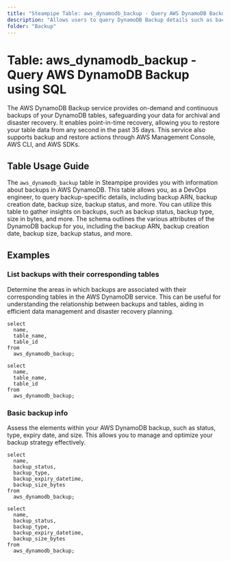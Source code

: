 ```yaml
---
title: "Steampipe Table: aws_dynamodb_backup - Query AWS DynamoDB Backup using SQL"
description: "Allows users to query DynamoDB Backup details such as backup ARN, backup creation date, backup size, backup status, and more."
folder: "Backup"
---
```


# Table: aws_dynamodb_backup - Query AWS DynamoDB Backup using SQL

The AWS DynamoDB Backup service provides on-demand and continuous backups of your DynamoDB tables, safeguarding your data for archival and disaster recovery. It enables point-in-time recovery, allowing you to restore your table data from any second in the past 35 days. This service also supports backup and restore actions through AWS Management Console, AWS CLI, and AWS SDKs.

## Table Usage Guide

The `aws_dynamodb_backup` table in Steampipe provides you with information about backups in AWS DynamoDB. This table allows you, as a DevOps engineer, to query backup-specific details, including backup ARN, backup creation date, backup size, backup status, and more. You can utilize this table to gather insights on backups, such as backup status, backup type, size in bytes, and more. The schema outlines the various attributes of the DynamoDB backup for you, including the backup ARN, backup creation date, backup size, backup status, and more.

## Examples

### List backups with their corresponding tables
Determine the areas in which backups are associated with their corresponding tables in the AWS DynamoDB service. This can be useful for understanding the relationship between backups and tables, aiding in efficient data management and disaster recovery planning.

```sql+postgres
select
  name,
  table_name,
  table_id
from
  aws_dynamodb_backup;
```

```sql+sqlite
select
  name,
  table_name,
  table_id
from
  aws_dynamodb_backup;
```


### Basic backup info
Assess the elements within your AWS DynamoDB backup, such as status, type, expiry date, and size. This allows you to manage and optimize your backup strategy effectively.

```sql+postgres
select
  name,
  backup_status,
  backup_type,
  backup_expiry_datetime,
  backup_size_bytes
from
  aws_dynamodb_backup;
```

```sql+sqlite
select
  name,
  backup_status,
  backup_type,
  backup_expiry_datetime,
  backup_size_bytes
from
  aws_dynamodb_backup;
```